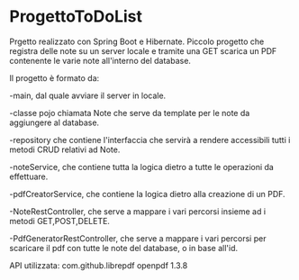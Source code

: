 # ProgettoToDoList

Prgetto realizzato con Spring Boot e Hibernate.
Piccolo progetto che registra delle note su un server locale e tramite una GET scarica un PDF contenente le varie note all'interno del database.


Il progetto è formato da:

-main, dal quale avviare il server in locale.

-classe pojo chiamata Note che serve da template per le note da aggiungere al database.

-repository che contiene l'interfaccia che servirà a rendere accessibili tutti i metodi CRUD relativi ad Note.

-noteService, che contiene tutta la logica dietro a tutte le operazioni da effettuare.

-pdfCreatorService, che contiene la logica dietro alla creazione di un PDF.

-NoteRestController, che serve a mappare i vari percorsi insieme ad i metodi GET,POST,DELETE.

-PdfGeneratorRestController, che serve a mappare i vari percorsi per scaricare il pdf con tutte le note del database, o in base all'id.





API utilizzata:
<dependency>
			<groupId>com.github.librepdf</groupId>
			<artifactId>openpdf</artifactId>
			<version>1.3.8</version>
</dependency>
